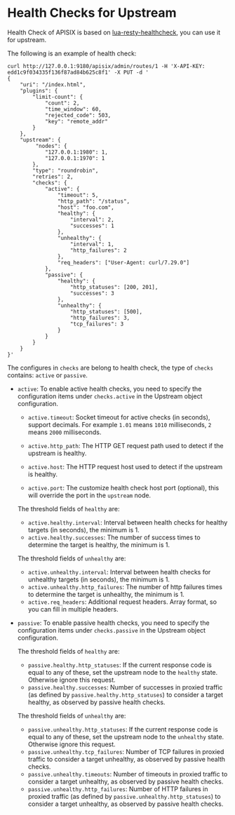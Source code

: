 <!--
#
# Licensed to the Apache Software Foundation (ASF) under one or more
# contributor license agreements.  See the NOTICE file distributed with
# this work for additional information regarding copyright ownership.
# The ASF licenses this file to You under the Apache License, Version 2.0
# (the "License"); you may not use this file except in compliance with
# the License.  You may obtain a copy of the License at
#
#     http://www.apache.org/licenses/LICENSE-2.0
#
# Unless required by applicable law or agreed to in writing, software
# distributed under the License is distributed on an "AS IS" BASIS,
# WITHOUT WARRANTIES OR CONDITIONS OF ANY KIND, either express or implied.
# See the License for the specific language governing permissions and
# limitations under the License.
#
-->

# Health Checks for Upstream

Health Check of APISIX is based on [lua-resty-healthcheck](https://github.com/Kong/lua-resty-healthcheck),
you can use it for upstream.

The following is an example of health check:

```shell
curl http://127.0.0.1:9180/apisix/admin/routes/1 -H 'X-API-KEY: edd1c9f034335f136f87ad84b625c8f1' -X PUT -d '
{
    "uri": "/index.html",
    "plugins": {
        "limit-count": {
            "count": 2,
            "time_window": 60,
            "rejected_code": 503,
            "key": "remote_addr"
        }
    },
    "upstream": {
         "nodes": {
            "127.0.0.1:1980": 1,
            "127.0.0.1:1970": 1
        },
        "type": "roundrobin",
        "retries": 2,
        "checks": {
            "active": {
                "timeout": 5,
                "http_path": "/status",
                "host": "foo.com",
                "healthy": {
                    "interval": 2,
                    "successes": 1
                },
                "unhealthy": {
                    "interval": 1,
                    "http_failures": 2
                },
                "req_headers": ["User-Agent: curl/7.29.0"]
            },
            "passive": {
                "healthy": {
                    "http_statuses": [200, 201],
                    "successes": 3
                },
                "unhealthy": {
                    "http_statuses": [500],
                    "http_failures": 3,
                    "tcp_failures": 3
                }
            }
        }
    }
}'
```

The configures in `checks` are belong to health check, the type of `checks`
contains: `active` or `passive`.

* `active`: To enable active health checks, you need to specify the configuration items under `checks.active` in the Upstream object configuration.

  * `active.timeout`: Socket timeout for active checks (in seconds), support decimals. For example `1.01` means `1010` milliseconds, `2` means `2000` milliseconds.

  * `active.http_path`: The HTTP GET request path used to detect if the upstream is healthy.
  * `active.host`: The HTTP request host used to detect if the upstream is healthy.
  * `active.port`: The customize health check host port (optional), this will override the port in the `upstream` node.

  The threshold fields of `healthy` are:
  * `active.healthy.interval`: Interval between health checks for healthy targets (in seconds), the minimum is 1.
  * `active.healthy.successes`: The number of success times to determine the target is healthy, the minimum is 1.

  The threshold fields of  `unhealthy` are:
  * `active.unhealthy.interval`: Interval between health checks for unhealthy targets (in seconds), the minimum is 1.
  * `active.unhealthy.http_failures`: The number of http failures times to determine the target is unhealthy, the minimum is 1.
  * `active.req_headers`: Additional request headers. Array format, so you can fill in multiple headers.

* `passive`: To enable passive health checks, you need to specify the configuration items under `checks.passive` in the Upstream object configuration.

  The threshold fields of `healthy` are:
  * `passive.healthy.http_statuses`: If the current response code is equal to any of these, set the upstream node to the `healthy` state. Otherwise ignore this request.
  * `passive.healthy.successes`: Number of successes in proxied traffic (as defined by `passive.healthy.http_statuses`) to consider a target healthy, as observed by passive health checks.

  The threshold fields of `unhealthy` are:
  * `passive.unhealthy.http_statuses`: If the current response code is equal to any of these, set the upstream node to the `unhealthy` state. Otherwise ignore this request.
  * `passive.unhealthy.tcp_failures`: Number of TCP failures in proxied traffic to consider a target unhealthy, as observed by passive health checks.
  * `passive.unhealthy.timeouts`: Number of timeouts in proxied traffic to consider a target unhealthy, as observed by passive health checks.
  * `passive.unhealthy.http_failures`: Number of HTTP failures in proxied traffic (as defined by `passive.unhealthy.http_statuses`) to consider a target unhealthy, as observed by passive health checks.
